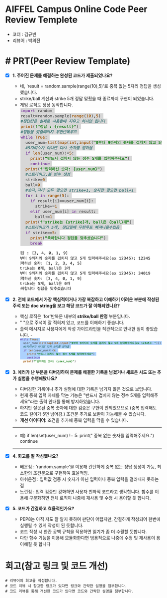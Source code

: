# AIFFEL Campus Online Code Peer Review Templete
- 코더 : 김규빈
- 리뷰어 : 박의진

# # PRT(Peer Review Template)
- [X]  **1. 주어진 문제를 해결하는 완성된 코드가 제출되었나요?**
    - 네, 'result = random.sample(range(10),5)'로 중복 없는 5자리 정답을 생성했습니다. 
    - strike/ball 계산과 strike 5개 정답 맞췄을 때 종료까지 구현이 되었습니다.
    - 게임 로직도 정상 동작합니다.
      ![실행 화면](./screenshot1.png) 
    
- [X]  **2. 전체 코드에서 가장 핵심적이거나 가장 복잡하고 이해하기 어려운 부분에 작성된 
주석 또는 doc string을 보고 해당 코드가 잘 이해되었나요?**
    - 핵심 로직은 'for'반복문 내부의 **strike/ball 판정** 부분입니다. 
    - " "으로 주석이 잘 적혀져 있고, 코드를 이해하기 좋습니다.
    - 출력 메시지로 사용자에게 작성 가이드라인을 직관적으로 안내한 점이 좋았습니다. 
    -![실행 화면](./screenshot2.png)
      
        
- [X]  **3. 에러가 난 부분을 디버깅하여 문제를 해결한 기록을 남겼거나
새로운 시도 또는 추가 실험을 수행해봤나요?**
    - 디버깅한 기록이나 추가 실험에 대한 기록은 남기지 않은 것으로 보입니다.
    - 현재 중복 입력 자체를 막는 기능은 "반드시 겹치지 않는 정수 5개를 입력해주세요"라는 출력 안내를 통해 방지하였습니다. 
    - 하지만 잘못된 중복 숫자에 대한 검증은 구현이 안되었으므로 (중복 입력해도 코드 길이가 5면 넘어감.) 조건문 추가로 보완이 가능해볼 수 있습니다.  
    - **개선 아이디어**: 조건을 추가해 중복 입력을 막을 수 있습니다.
    ---
    - 예) if len(set(user_num) != 5:
             print(" 중복 없는 숫자를 입력해주세요.")
             continue
    ---  
        
- [X]  **4. 회고를 잘 작성했나요?**
    - 배운점 : 'random.sample'을 이용해 간단하게 중복 없는 정답 생성이 가능, 최소한의 조건문으로 구현하여 효율적임.
    - 아쉬운점 : 입력값 검증 시 숫자가 아닌 입력이나 중복 입력을 걸러내지 못하는 점
    - 느낀점 : 입력 검증만 강화하면 사용자 친화적 코드라고 생각합니다. 함수를 이용해 구분화하면 전체 로직이 나중에 재사용 및 수정 시 용이할 듯 합니다. 
    
        
- [X]  **5. 코드가 간결하고 효율적인가요?**
    - PEP8는 아직 저도 잘 알지 못하여 판단이 어렵지만, 간결하게 작성되어 한번에 실행될 수 있게 작성이 된 듯합니다. 
    - 코드 작성 시 한칸 공백 규칙을 적용하면 읽기가 좀 더 수월할 듯합니다. 
    - 다만 함수 기능을 이용해 모듈화한다면 범용적으로 나중에 수정 및 재사용이 용이해질 듯 합니다
      

# 회고(참고 링크 및 코드 개선)
```
# 리뷰어의 회고를 작성합니다.
# 코드 리뷰 시 참고한 링크가 있다면 링크와 간략한 설명을 첨부합니다.
# 코드 리뷰를 통해 개선한 코드가 있다면 코드와 간략한 설명을 첨부합니다.

```




```python

```
